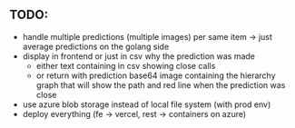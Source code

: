 ## TODO:
- handle multiple predictions (multiple images) per same item -> just average predictions on the golang side
- display in frontend or just in csv why the prediction was made
    - either text containing in csv showing close calls
    - or return with prediction base64 image containing the hierarchy graph that will show the path and red line when the prediction was close
- use azure blob storage instead of local file system (with prod env)
- deploy everything (fe -> vercel, rest -> containers on azure)

